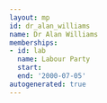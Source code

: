 ```yaml
---
layout: mp
id: dr_alan_williams
name: Dr Alan Williams
memberships:
- id: lab
  name: Labour Party
  start: 
  end: '2000-07-05'
autogenerated: true
---
```

